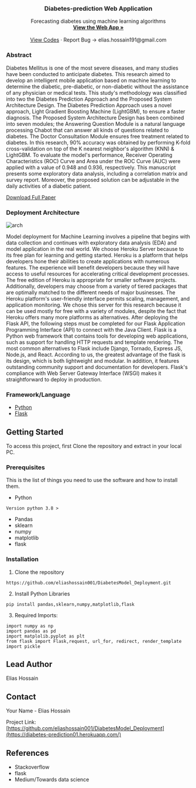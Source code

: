 <br />
<p align="center">
  <a href="https://github.com/eliashossain001/DiabetesModel_Deployment">
   
  </a>

  <h3 align="center">Diabetes-prediction Web Application</h3>

  <p align="center">
    Forecasting diabetes using machine learning algorithms 
    <br />
    <a href="https://diabetes-prediction01.herokuapp.com/"><strong>View the Web App »</strong></a>
    <br />
    <br />
    <a href="https://github.com/eliashossain001/DiabetesModel_Deployment">View Codes</a>
    ·
    <a>Report Bug -> elias.hossain191@gmail.com</a>
    
  </p>
</p>


### Abstract 

Diabetes Mellitus is one of the most severe diseases, and many studies have been conducted to anticipate diabetes. This research aimed to develop an intelligent mobile application based on machine learning to determine the diabetic, pre-diabetic, or non-diabetic without the assistance of any physician or medical tests. This study's methodology was classified into two the Diabetes Prediction Approach and the Proposed System Architecture Design. The Diabetes Prediction Approach uses a novel approach, Light Gradient Boosting Machine (LightGBM), to ensure a faster diagnosis. The Proposed System Architecture Design has been combined into seven modules; the Answering Question Module is a natural language processing Chabot that can answer all kinds of questions related to diabetes. The Doctor Consultation Module ensures free treatment related to diabetes. In this research, 90% accuracy was obtained by performing K-fold cross-validation on top of the K nearest neighbor's algorithm (KNN) & LightGBM. To evaluate the model's performance, Receiver Operating Characteristics (ROC) Curve and Area under the ROC Curve (AUC) were applied with a value of 0.948 and 0.936, respectively. This manuscript presents some exploratory data analysis, including a correlation matrix and survey report. Moreover, the proposed solution can be adjustable in the daily activities of a diabetic patient. 

<a href="https://www.techscience.com/cmc/v72n1/46912">Download Full Paper</a>

### Deployment Architecture 

![arch](https://user-images.githubusercontent.com/54431128/193549116-df1493f9-fcdf-4994-b895-9abbdc9e374c.PNG)

Model deployment for Machine Learning involves a pipeline that begins with data collection and continues with exploratory data analysis (EDA) and model application in the real world. We choose Heroku Server because to its free plan for learning and getting started. Heroku is a platform that helps developers hone their abilities to create applications with numerous features. The experience will benefit developers because they will have access to useful resources for accelerating critical development processes. The free edition of Heroku is appropriate for smaller software projects. Additionally, developers may choose from a variety of tiered packages that are optimally matched to the different needs of major businesses. The Heroku platform's user-friendly interface permits scaling, management, and application monitoring. We chose this server for this research because it can be used mostly for free with a variety of modules, despite the fact that Heroku offers many more platforms as alternatives. After deploying the Flask API, the following steps must be completed for our Flask Application Programming Interface (API) to connect with the Java Client. Flask is a Python web framework that contains tools for developing web applications, such as support for handling HTTP requests and template rendering. The most common alternatives to Flask include Django, Tornado, Express JS, Node.js, and React. According to us, the greatest advantage of the flask is its design, which is both lightweight and modular. In addition, it features outstanding community support and documentation for developers. Flask's compliance with Web Server Gateway Interface (WSGI) makes it straightforward to deploy in production.


### Framework/Language

* [Python](python)
* [Flask](flask)



<!-- GETTING STARTED -->
## Getting Started

To access this project, first Clone the repository and extract in your local PC. 

### Prerequisites

This is the list of things you need to use the software and how to install them.
* Python
```
Version python 3.8 >
```
* Pandas
* sklearn
* numpy
* matplotlib
* flask

### Installation
 
1. Clone the repository 
```
https://github.com/eliashossain001/DiabetesModel_Deployment.git
```
2. Install Python Libraries
```
pip install pandas,sklearn,numpy,matplotlib,flask

```

3. Required Imports:
```
import numpy as np
import pandas as pd
import matplolib.pyplot as plt
from flask import Flask,request, url_for, redirect, render_template
import pickle
```
## Lead Author

Elias Hossain 



<!-- CONTACT -->
## Contact

Your Name - Elias Hossain 

Project Link: [https://github.com/eliashossain001/DiabetesModel_Deployment](https://diabetes-prediction01.herokuapp.com/)


## References
* Stackoverflow
* flask
* Medium/Towards data science
